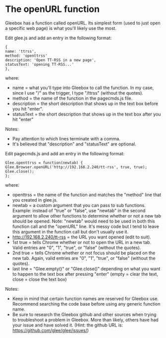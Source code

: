 # The openURL function

Gleebox has a function called openURL.  Its simplest form (used to just open 
a specific web page) is what you'll likely use the most.

Edit glee.js and add an entry in the following format:

    {
    name: 'ttrss',
    method: 'openttrss'
    description: 'Open TT-RSS in a new page',
    statusText: 'opening TT-RSS...'
    },

where:
* name = what you'll type into Gleebox to call the function.  In my case, 
since I use "/" as the trigger, I type "/ttrss" (without the quotes).
* method = the name of the function in the pagecmds.js file.
* description = the short description that shows up in the text box before 
you hit "enter".
* statusText = the short description that shows up in the text box after 
you hit "enter"

Notes:
* Pay attention to which lines terminate with a comma.
* It's believed that "description" and "statusText" are optional.

Edit pagecmds.js and add an entry in the following format:

    Glee.openttrss = function(newtab) {
    Glee.Browser.openURL('http://192.168.2.240/tt-rss', true, true);
    Glee.close();
    };

where:
* openttrss = the name of the function and matches the "method" line that 
you created in glee.js.
* newtab = a custom argument that you can pass to sub functions.  Example: instead of "true" or "false", use "newtab" in the second argument to allow other functions to determine whether or not a new tab should be opened.  Note: "newtab" would need to be used in both this function call and the "openURL" line.  It's messy code but I tend to leave this argument in the function call but don't usually use it.
* http://192.168.2.240/tt-rss = the URL you want opened (edit to suit).
* 1st true = tells Chrome whether or not to open the URL in a new tab.  Valid 
entries are "0", "1", "true", or "false" (without the quotes).
* 2nd true = tells Chrome whether or not focus should be placed on the new tab.  Again, valid entries are "0", "1", "true", or "false" (without the quotes).
* last line = "Glee.empty()" or "Glee.close()" depending on what you want to happen to the text box after pressing "enter" (empty = clear the text, close = close the text box)

Notes:
* Keep in mind that certain function names are reserved for Gleebox use. Recommend searching the code base before using any generic function name.
* Be sure to research the Gleebox github and other sources when trying to troubleshoot a problem in Gleebox.  More than likely, others have had your issue and have solved it. (Hint: the github URL is: https://github.com/glee/glee/issues/)


